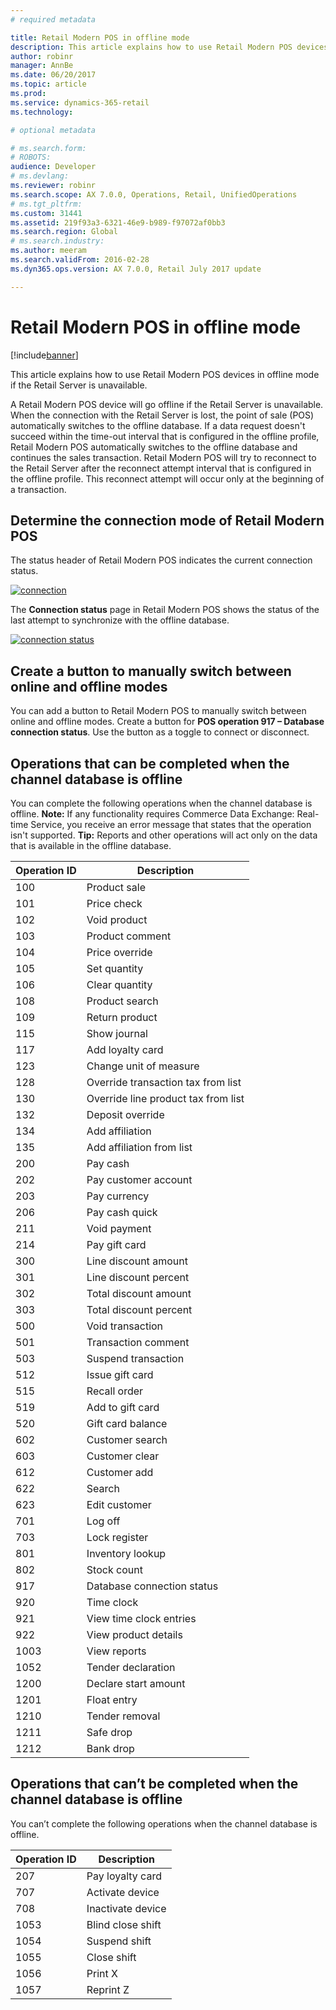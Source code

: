 ```yaml
---
# required metadata

title: Retail Modern POS in offline mode
description: This article explains how to use Retail Modern POS devices in offline mode if the Retail Server is unavailable.
author: robinr
manager: AnnBe
ms.date: 06/20/2017
ms.topic: article
ms.prod: 
ms.service: dynamics-365-retail
ms.technology: 

# optional metadata

# ms.search.form: 
# ROBOTS: 
audience: Developer
# ms.devlang: 
ms.reviewer: robinr
ms.search.scope: AX 7.0.0, Operations, Retail, UnifiedOperations
# ms.tgt_pltfrm: 
ms.custom: 31441
ms.assetid: 219f93a3-6321-46e9-b989-f97072af0bb3
ms.search.region: Global
# ms.search.industry: 
ms.author: meeram
ms.search.validFrom: 2016-02-28
ms.dyn365.ops.version: AX 7.0.0, Retail July 2017 update

---
```


# Retail Modern POS in offline mode

[!include[banner](../includes/banner.md)]


This article explains how to use Retail Modern POS devices in offline mode if the Retail Server is unavailable.

A Retail Modern POS device will go offline if the Retail Server is unavailable. When the connection with the Retail Server is lost, the point of sale (POS) automatically switches to the offline database. If a data request doesn't succeed within the time-out interval that is configured in the offline profile, Retail Modern POS automatically switches to the offline database and continues the sales transaction. Retail Modern POS will try to reconnect to the Retail Server after the reconnect attempt interval that is configured in the offline profile. This reconnect attempt will occur only at the beginning of a transaction.

## Determine the connection mode of Retail Modern POS
The status header of Retail Modern POS indicates the current connection status. 

[![connection](./media/connection.png)](./media/connection.png) 

The **Connection status** page in Retail Modern POS shows the status of the last attempt to synchronize with the offline database. 

[![connection status](./media/connection-status.png)](./media/connection-status.png)

## Create a button to manually switch between online and offline modes
You can add a button to Retail Modern POS to manually switch between online and offline modes. Create a button for **POS operation 917 – Database connection status**. Use the button as a toggle to connect or disconnect.

## Operations that can be completed when the channel database is offline
You can complete the following operations when the channel database is offline. **Note:** If any functionality requires Commerce Data Exchange: Real-time Service, you receive an error message that states that the operation isn't supported. **Tip:** Reports and other operations will act only on the data that is available in the offline database.

| Operation ID | Description                         |
|--------------|-------------------------------------|
| 100          | Product sale                        |
| 101          | Price check                         |
| 102          | Void product                        |
| 103          | Product comment                     |
| 104          | Price override                      |
| 105          | Set quantity                        |
| 106          | Clear quantity                      |
| 108          | Product search                      |
| 109          | Return product                      |
| 115          | Show journal                        |
| 117          | Add loyalty card                    |
| 123          | Change unit of measure              |
| 128          | Override transaction tax from list  |
| 130          | Override line product tax from list |
| 132          | Deposit override                    |
| 134          | Add affiliation                     |
| 135          | Add affiliation from list           |
| 200          | Pay cash                            |
| 202          | Pay customer account                |
| 203          | Pay currency                        |
| 206          | Pay cash quick                      |
| 211          | Void payment                        |
| 214          | Pay gift card                       |
| 300          | Line discount amount                |
| 301          | Line discount percent               |
| 302          | Total discount amount               |
| 303          | Total discount percent              |
| 500          | Void transaction                    |
| 501          | Transaction comment                 |
| 503          | Suspend transaction                 |
| 512          | Issue gift card                     |
| 515          | Recall order                        |
| 519          | Add to gift card                    |
| 520          | Gift card balance                   |
| 602          | Customer search                     |
| 603          | Customer clear                      |
| 612          | Customer add                        |
| 622          | Search                              |
| 623          | Edit customer                       |
| 701          | Log off                             |
| 703          | Lock register                       |
| 801          | Inventory lookup                    |
| 802          | Stock count                         |
| 917          | Database connection status          |
| 920          | Time clock                          |
| 921          | View time clock entries             |
| 922          | View product details                |
| 1003         | View reports                        |
| 1052         | Tender declaration                  |
| 1200         | Declare start amount                |
| 1201         | Float entry                         |
| 1210         | Tender removal                      |
| 1211         | Safe drop                           |
| 1212         | Bank drop                           |

## Operations that can’t be completed when the channel database is offline
You can’t complete the following operations when the channel database is offline.

| Operation ID | Description       |
|--------------|-------------------|
| 207          | Pay loyalty card  |
| 707          | Activate device   |
| 708          | Inactivate device |
| 1053         | Blind close shift |
| 1054         | Suspend shift     |
| 1055         | Close shift       |
| 1056         | Print X           |
| 1057         | Reprint Z         |





